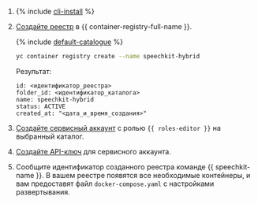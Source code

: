 1. {% include [cli-install](../cli-install.md) %}
1. [Создайте реестр](../../container-registry/operations/registry/registry-create.md) в {{ container-registry-full-name }}.

   {% include [default-catalogue](../default-catalogue.md) %}

   ```bash
   yc container registry create --name speechkit-hybrid
   ```

   Результат:

   ```text
   id: <идентификатор_реестра>
   folder_id: <идентификатор_каталога>
   name: speechkit-hybrid
   status: ACTIVE
   created_at: "<дата_и_время_создания>"
   ```

1. [Создайте сервисный аккаунт](../../iam/operations/sa/create.md) с ролью `{{ roles-editor }}` на выбранный каталог.
1. [Создайте API-ключ](../../iam/operations/api-key/create.md) для сервисного аккаунта.
1. Сообщите идентификатор созданного реестра команде {{ speechkit-name }}. В вашем реестре появятся все необходимые контейнеры, и вам предоставят файл `docker-compose.yaml` с настройками развертывания.
